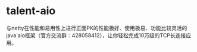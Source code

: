 # talent-aio
与netty在性能和易用性上进行正面PK的性能极好、使用极易、功能比较灵活的java aio框架（官方交流群：428058412），让你轻松完成10万级的TCP长连接应用。
